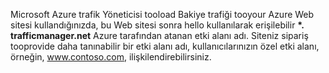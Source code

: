 Microsoft Azure trafik Yöneticisi tooload Bakiye trafiği tooyour Azure Web sitesi kullandığınızda, bu Web sitesi sonra hello kullanılarak erişilebilir  **\*. trafficmanager.net** Azure tarafından atanan etki alanı adı. Siteniz sipariş tooprovide daha tanınabilir bir etki alanı adı, kullanıcılarınızın özel etki alanı, örneğin, www.contoso.com, ilişkilendirebilirsiniz.

